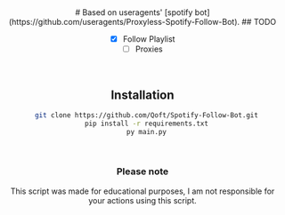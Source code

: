 <br>
<div align="center">
<br>
# Based on useragents' [spotify bot](https://github.com/useragents/Proxyless-Spotify-Follow-Bot).
## TODO

- [x] Follow Playlist
- [ ] Proxies

<br>

## Installation

```bash
  git clone https://github.com/Qoft/Spotify-Follow-Bot.git
  pip install -r requirements.txt
  py main.py
```

<br>

### Please note

This script was made for educational purposes, I am not responsible for your actions using this script.
</div>
